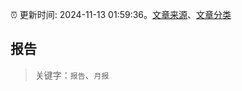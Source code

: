 :alarm_clock: 更新时间: 2024-11-13 01:59:36。[文章来源](/README.md)、[文章分类](/TAGS.md)

## 报告


> 关键字：`报告`、`月报`



